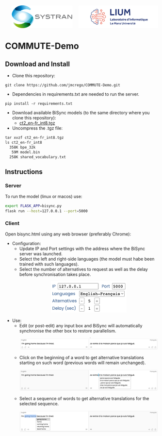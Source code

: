 <p align="right"> <img src="pics/SYSTRAN.png" height="75"/> &nbsp; &nbsp; <img src="pics/LIUM.png" height="75"/> </p>

# COMMUTE-Demo

## Download and Install

* Clone this repository:
```
git clone https://github.com/jmcrego/COMMUTE-Demo.git
```
* Dependencies in requirements.txt are needed to run the server.
```
pip install -r requirements.txt
```
* Download available BiSync models (to the same directory where you clone this repository):
  - <a href="https://drive.google.com/file/d/1UlX82eprW3dT8WrZDr7dkn_ACrAdW9vl/view?usp=share_link" target="_blank">ct2_en-fr_int8.tgz</a>
* Uncompress the .tgz file:
```
tar xvzf ct2_en-fr_int8.tgz
ls ct2_en-fr_int8
  358K bpe_32k
   59M model.bin
  258K shared_vocabulary.txt
```

## Instructions

### Server

To run the model (linux or macos) use:

```bash
export FLASK_APP=bisync.py
flask run --host=127.0.0.1 --port=5000
```

### Client

Open bisync.html using any web browser (preferably Chrome):
* Configuration:
  - Update IP and Port settings with the address where the BiSync server was launched.
  - Select the left and right-side languages (the model must habe been trained with such languages).
  - Select the number of alternatives to request as well as the delay before synchronisation takes place.
    <p align="center"> <img src="https://github.com/jmcrego/BiSync/blob/main/pics/bisync_settings.png" alt="BiSync settings" width="250"/> </p>
* Use:
  - Edit (or post-edit) any input box and BiSync will automatically synchronise the other box to restore parallelism.
    <p align="center"> <img src="https://github.com/jmcrego/BiSync/blob/main/pics/tired.png" alt="Bilingual synchronisation"/> </p>
  - Click on the beginning of a word to get alternative translations starting on such word (previous words will remain unchanged).
    <p align="center"> <img src="https://github.com/jmcrego/BiSync/blob/main/pics/tired_prefix.png" alt="Prefix alternatives"/> </p>
  - Select a sequence of words to get alternative translations for the selected sequence.
    <p align="center"> <img src="https://github.com/jmcrego/BiSync/blob/main/pics/tired_gap.png" alt="Paraphrase alternatives"/> </p>
